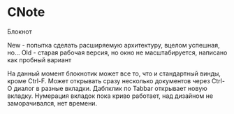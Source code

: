 # CNote
Блокнот

New - попытка сделать расширяемую архитектуру, вцелом успешная, но...
Old - старая рабочая версия, но окно не масштабируется, написано как пробный вариант

На данный момент блокнотик может все то, что и стандартный винды, кроме Ctrl-F. Может открывать сразу несколько документов через Ctrl-O диалог в разные вкладки. Даблклик по Tabbar открывает новую вкладку. Нумерация вкладок пока криво работает, над дизайном не заморачивался, нет времени.
